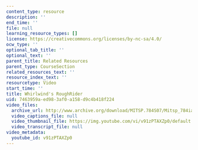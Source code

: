 ```yaml
---
content_type: resource
description: ''
end_time: ''
file: null
learning_resource_types: []
license: https://creativecommons.org/licenses/by-nc-sa/4.0/
ocw_type: ''
optional_tab_title: ''
optional_text: ''
parent_title: Related Resources
parent_type: CourseSection
related_resources_text: ''
resource_index_text: ''
resourcetype: Video
start_time: ''
title: Whirlwind's RoughRider
uid: 7463959a-ed98-3af0-a158-d9c4b418f224
video_files:
  archive_url: http://www.archive.org/download/MITSP.784S07/Mitsp_784iap07_roughrider_300k.mp4
  video_captions_file: null
  video_thumbnail_file: https://img.youtube.com/vi/v91zPTAXZp0/default.jpg
  video_transcript_file: null
video_metadata:
  youtube_id: v91zPTAXZp0
---
```


